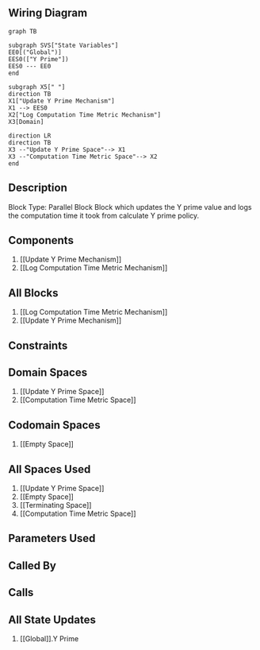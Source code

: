 ## Wiring Diagram

```mermaid
graph TB

subgraph SVS["State Variables"]
EE0[("Global")]
EES0(["Y Prime"])
EES0 --- EE0
end

subgraph X5[" "]
direction TB
X1["Update Y Prime Mechanism"]
X1 --> EES0
X2["Log Computation Time Metric Mechanism"]
X3[Domain]

direction LR
direction TB
X3 --"Update Y Prime Space"--> X1
X3 --"Computation Time Metric Space"--> X2
end
```

## Description

Block Type: Parallel Block
Block which updates the Y prime value and logs the computation time it took from calculate Y prime policy.
## Components
1. [[Update Y Prime Mechanism]]
2. [[Log Computation Time Metric Mechanism]]

## All Blocks
1. [[Log Computation Time Metric Mechanism]]
2. [[Update Y Prime Mechanism]]

## Constraints

## Domain Spaces
1. [[Update Y Prime Space]]
2. [[Computation Time Metric Space]]

## Codomain Spaces
1. [[Empty Space]]

## All Spaces Used
1. [[Update Y Prime Space]]
2. [[Empty Space]]
3. [[Terminating Space]]
4. [[Computation Time Metric Space]]

## Parameters Used

## Called By

## Calls

## All State Updates
1. [[Global]].Y Prime

